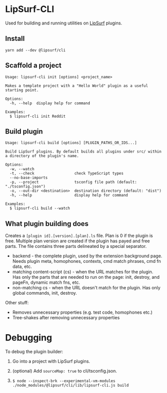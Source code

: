 LipSurf-CLI
===========
Used for building and running utilities on [LipSurf](www.lipsurf.com) plugins.

## Install
```
yarn add --dev @lipsurf/cli
```

## Scaffold a project

```
Usage: lipsurf-cli init [options] <project_name>

Makes a template project with a "Hello World" plugin as a useful starting point.

Options:
  -h, --help  display help for command

Examples:
  $ lipsurf-cli init Reddit
```


## Build plugin 

```
Usage: lipsurf-cli build [options] [PLUGIN_PATHS_OR_IDS...]

Build LipSurf plugins. By default builds all plugins under src/ within a directory of the plugin's name.

Options:
  -w, --watch
  -t, --check                  check TypeScript types
  --no-base-imports
  -p, --project                tsconfig file path (default: "./tsconfig.json")
  -o, --out-dir <destination>  destination directory (default: "dist")
  -h, --help                   display help for command

Examples:
  $ lipsurf-cli build --watch
```

## What plugin building does
Creates a `[plugin id].[version].[plan].ls` file. Plan is 0 if the plugin is free. Multiple plan version are created if the plugin has payed and free parts.
The file contains three parts delineated by a special separator.

* backend - the complete plugin, used by the extension background page. Needs plugin meta, homophones, contexts, cmd match phrases, cmd fn data, etc.
* matching content-script (cs) - when the URL matches for the plugin. Has only the parts that are needed to run on the page: init, destroy, and pageFn, dynamic match fns, etc.
* non-matching cs - when the URL doesn't match for the plugin. Has only global commands, init, destroy.

Other stuff:
* Removes unnecessary properties (e.g. test code, homophones etc.)
* Tree-shakes after removing unnecessary properties

# Debugging
To debug the plugin builder:

1) Go into a project with LipSurf plugins.

2) (optional) Add `sourceMap: true` to cli/tsconfig.json.

2) `$ node --inspect-brk --experimental-vm-modules ./node_modules/@lipsurf/cli/lib/lipsurf-cli.js build`

